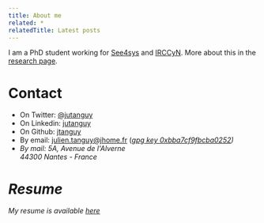 ```yaml
---
title: About me
related: *
relatedTitle: Latest posts
---
```


I am a PhD student working for [See4sys](http://www.see4sys.com) and [IRCCyN](http://www.irccyn.ec-nantes.fr).
More about this in the [research page](/research.html).

# Contact

- On Twitter: [\@jutanguy](http://twitter.com/jutanguy)
- On Linkedin: [jutanguy](http://www.linkedin.com/in/jutanguy)
- On Github: [jtanguy](http://github.com/jtanguy)
- By email: <julien.tanguy@jhome.fr> ([<i class="icon-key"/>gpg key 0xbba7cf9fbcba0252](http://pgp.mit.edu:11371/pks/lookup?op=get&search=0xBBA7CF9FBCBA0252))
- By mail: 5A, Avenue de l'Alverne\
    44300 Nantes - France

# Resume

My resume is available [here](/cv.pdf)

